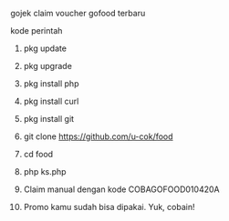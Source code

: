 gojek claim voucher gofood terbaru

kode perintah

1. pkg update

2. pkg upgrade

3. pkg install php

4. pkg install curl

5. pkg install git

6. git clone https://github.com/u-cok/food

7. cd food

8. php ks.php

9. Claim manual dengan kode COBAGOFOOD010420A

10. Promo kamu sudah bisa dipakai. Yuk, cobain!
